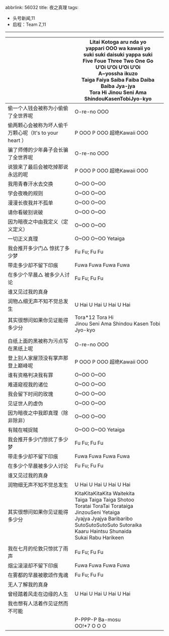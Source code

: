 abbrlink: 56032
title: 夜之真理
tags:
  - 头号新闻,11
  - 启程：Team Z,11
---
|      |Litai Kotoga aru nda yo<br>yappari OOO wa kawaii yo<br>suki suki daisuki yappa suki<br>Five Foue Three Two One Go<br>U’Oi U’Oi U’Oi U’Oi<br>A~yossha ikuzo<br>Taiga Faiya Saiba Faiba Daiba Baiba Jya-jya<br>Tora Hi Jinou Seni Ama ShindouKasenTobiJyo-kyo|
|--|--|
|偷一个人钱会被称为小偷偷了全世界呢|O-re-no OOO|
|偷两颗心会被称为坏人偷千万颗心呢（It's to your heart ）|P OOO P OOO 超绝Kawaii OOO|
|骗了师傅的少年鼻子会长骗了全世界呢|O-re-no OOO|
|说狼来了最后会被吃掉那说永远的呢|P OOO P OOO 超绝Kawaii OOO|
|我用青春汗水去交换|O~OO O~OO|
|学会夜晚的规则|O~OO O~OO|
|漫漫长夜我并不孤单|O~OO O~OO|
|请你看破别说破|O~OO O~OO|
|因为暗夜之中由我定义（定义定义）|O~OO O~OO|
|一切正义真理|O~OO O~OO Yetaiga|
|我会推开多少门△ 惊扰了多少梦|Fu Fu; Fu Fu|
|带走多少却不留下印痕|Fuwa Fuwa Fuwa Fuwa|
|在多少个早晨△ 被多少人讨论|Fu Fu; Fu Fu|
|谁又见过我的真身|      |
|润物△细无声不知不觉总发生|U Hai U Hai U Hai U Hai|
|其实很想问如果你见证能得多少分|Tora*12 Tora Hi<br>Jinou Seni Ama Shindou Kasen Tobi Jyo-kyo|
|      |      |
|白纸上面的黑被称为污点写在黑纸上呢|O-re-no OOO|
|登上别人家屋顶没有掌声那登上巅峰呢|P OOO P OOO 超绝Kawaii OOO|
|谁有资格判决我有罪|O~OO O~OO|
|难道窥视我的诸位|O~OO O~OO|
|我会留下时间的玫瑰|O~OO O~OO|
|见证世人的虚伪|O~OO O~OO|
|因为暗夜之中我即真理（除非除非）|O~OO O~OO|
|有贼在喊捉贼|O~OO O~OO Yetaiga|
|我会推开多少门惊扰了多少梦|Fu Fu; Fu Fu|
|带走多少却不留下印痕|Fuwa Fuwa Fuwa Fuwa|
|在多少个早晨被多少人讨论|Fu Fu; Fu Fu|
|谁又见过我的真身|      |
|润物细无声不知不觉总发生|U Hai U Hai U Hai U Hai|
|其实很想问如果你见证能得多少分|KitaKitaKitaKita Waitekita<br>Taiga Taiga Taiga Shotoo<br>Toratai ToraTai Torataiga<br>JinzouSeni Yetaiga<br>Jyajya Jyajya Baribaribo<br>SutoSutoSutoSuto Sutoraika<br>Kaaru Haintsu Shunaida<br>Sukai Rabu Harikeen|
|      |      |
|我在七月的伦敦只惊扰了雨声|Fu Fu; Fu Fu|
|烟尘滚滚却不留下印痕|Fuwa Fuwa Fuwa Fuwa|
|在雾都的早晨被歌颂作鬼魂|Fu Fu; Fu Fu|
|无人了解我的真身|      |
|曾经踏着风走在边缘的人生|U Hai U Hai U Hai U Hai|
|我也想有人活着作见证然而不可能|      |
|      |P-PPP-P Ba-mosu<br>OO!*7 O O O|
